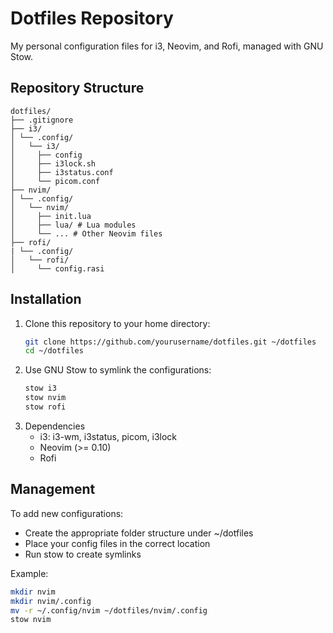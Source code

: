 # Dotfiles Repository

My personal configuration files for i3, Neovim, and Rofi, managed with GNU Stow.

## Repository Structure
```
dotfiles/
├── .gitignore
├── i3/
│ └── .config/
│   └── i3/
│     ├── config
│     ├── i3lock.sh
│     ├── i3status.conf
│     └── picom.conf
├── nvim/
│ └── .config/
│   └── nvim/
│     ├── init.lua
│     ├── lua/ # Lua modules
│     └── ... # Other Neovim files
├── rofi/
| └── .config/
│   └── rofi/
│     └── config.rasi
```

## Installation

1. Clone this repository to your home directory:
   ```bash
   git clone https://github.com/yourusername/dotfiles.git ~/dotfiles
   cd ~/dotfiles
   ```
2. Use GNU Stow to symlink the configurations:
   ```bash
   stow i3
   stow nvim
   stow rofi
   ```
3. Dependencies
    - i3: i3-wm, i3status, picom, i3lock
    - Neovim (>= 0.10)
    - Rofi
  
## Management
To add new configurations:
- Create the appropriate folder structure under ~/dotfiles
- Place your config files in the correct location
- Run stow to create symlinks

Example:
  ```bash
  mkdir nvim
  mkdir nvim/.config
  mv -r ~/.config/nvim ~/dotfiles/nvim/.config
  stow nvim
  ```
